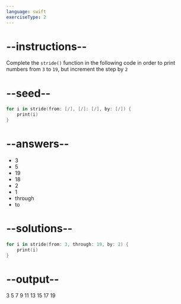```yaml
---
language: swift
exerciseType: 2
---
```


# --instructions--

Complete the `stride()` function in the following code in order to print numbers from `3` to `19`, but increment the step by `2`

# --seed--

```swift
for i in stride(from: [/], [/]: [/], by: [/]) {
    print(i)
}
```

# --answers--

- 3
- 5
- 19
- 18
- 2
- 1
- through
- to

# --solutions--

```swift
for i in stride(from: 3, through: 19, by: 2) {
    print(i)
}
```

# --output--

3
5
7
9
11
13
15
17
19

